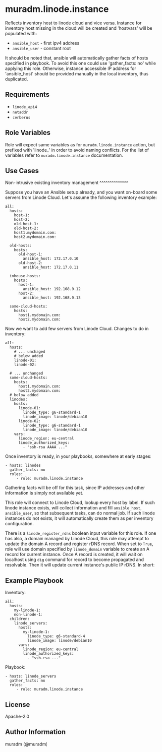 muradm.linode.instance
=========

Reflects inventory host to linode cloud and vice versa. Instance for inventory host missing in
the cloud will be created and 'hostvars' will be populated with:

- `ansible_host` - first ipv4 address
- `ansible_user` - constant root

It should be noted that, ansible will automatically gather facts of hosts specified in playbook. To
avoid this one could use 'gather_facts: no' while applying this role. Otherwise, instance
accessible IP address for 'ansible_host' should be provided manually in the local inventory,
thus duplicated.

Requirements
--------------

- `linode_api4`
- `netaddr`
- `cerberus`

Role Variables
--------------

Role will expect same variables as for `muradm.linode.instance` action, but prefixed with 'linode_' in
order to avoid naming conflicts. For the list of variables refer to `muradm.linode.instance`
documentation.

Use Cases
----------------

Non-intrusive existing inventory management
^^^^^^^^^^^^^^

Suppose you have an Ansible setup already, and you want on-board some servers from Linode Cloud. Let's
assume the following inventory example:

    all:
      hosts:
        host-1:
        host-2:
        old-host-1:
        old-host-2:
        host1.mydomain.com:
        host2.mydomain.com:

      old-hosts:
        hosts:
          old-host-1:
            ansible_host: 172.17.0.10
          old-host-2:
            ansible_host: 172.17.0.11

      inhouse-hosts:
        hosts:
          host-1:
            ansible_host: 192.168.0.12
          host-2:
            ansible_host: 192.168.0.13

      some-cloud-hosts:
        hosts:
          host1.mydomain.com:
          host2.mydomain.com:


Now we want to add few servers from Linode Cloud. Changes to do in inventory:

    all:
      hosts:
        # ... unchaged
        # below added
        linode-01:
        linode-02:
      
      # ... unchanged
      some-cloud-hosts:
        hosts:
          host1.mydomain.com:
          host2.mydomain.com:
      # below added
      linodes:
        hosts:
          linode-01:
            linode_type: g6-standard-1
            linode_image: linode/debian10
          linode-02:
            linode_type: g6-standard-1
            linode_image: linode/debian10
        vars:
          linode_region: eu-central
          linode_authorized_keys:
            - "ssh-rsa AAAA ..."


Once inventory is ready, in your playbooks, somewhere at early stages:

    - hosts: linodes
      gather_facts: no
      roles:
         - role: muradm.linode.instance


Gathering facts will be off for this task, since IP addresses and other information is
simply not available yet.

This role will connect to Linode Cloud, lookup every host by label. If such linode instance
exists, will collect information and fill `ansible_host`, `ansible_user`, so that
subsequent tasks, can do normal job. If such linode instances do not exists, it will
automatically create them as per inventory configuration.

There is a `linode_register_rdns` boolean input variable for this role. If one has also,
a domain managed by Linode Cloud, this role may attempt to update the domain A record
and register rDNS record. When set to `True`, role will use domain specified by `linode_domain`
variable to create an A record for current instance. Once A record is created, it will
wait on localhost using `dig` command for record to become propagated and resolvable. Then
it will update current instance's public IP rDNS. In short:


Example Playbook
----------------

Inventory:

    all:
      hosts:
        my-linode-1:
        non-linode-1:
      children:
        linode_servers:
          hosts:
            my-linode-1:
              linode_type: g6-standard-4
              linode_image: linode/debian10
          vars:
            linode_region: eu-central
            linode_authorized_keys:
              - "ssh-rsa ..."

Playbook:

    - hosts: linode_servers
      gather_facts: no
      roles:
         - role: muradm.linode.instance

License
-------

Apache-2.0

Author Information
------------------

muradm (@muradm)
